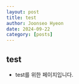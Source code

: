 ```yaml
---
layout: post
title: test
author: Joonseo Hyeon
date: 2024-09-22
category: [posts]
---
```


## test

- test를 위한 페이지입니다.
